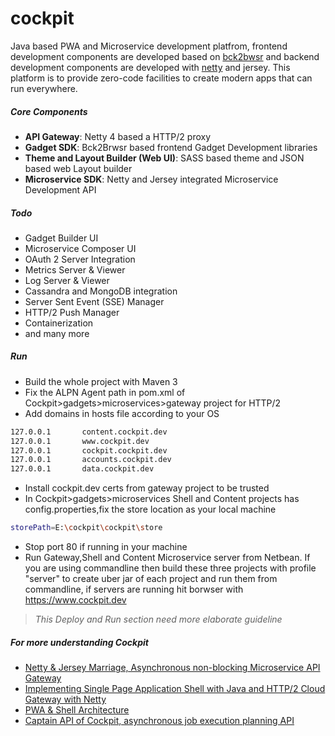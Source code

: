 
# cockpit
Java based PWA and Microservice development platfrom, frontend development components are developed based on [bck2bwsr]([https://github.com/jtulach/bck2brwsr](https://github.com/jtulach/bck2brwsr)) and backend development components are developed with [netty]([https://github.com/netty/netty](https://github.com/netty/netty)) and jersey. This platform is to provide zero-code facilities to create modern apps that can run everywhere. 

##### Core Components
- **API Gateway**: Netty 4 based a HTTP/2 proxy 
- **Gadget SDK**: Bck2Brwsr based frontend Gadget Development libraries
- **Theme and Layout Builder (Web UI)**: SASS based theme and JSON based web Layout builder 
- **Microservice SDK**: Netty and Jersey integrated Microservice Development API

##### Todo
- Gadget Builder UI
- Microservice Composer UI
- OAuth 2 Server Integration
- Metrics Server & Viewer
- Log Server & Viewer
- Cassandra and MongoDB integration
- Server Sent Event (SSE) Manager
- HTTP/2 Push Manager
- Containerization 
- and many more 

##### Run 
- Build the whole project with Maven 3
- Fix the ALPN Agent path in pom.xml of Cockpit>gadgets>microservices>gateway project for HTTP/2 
- Add domains in hosts file according to your OS
```sh
127.0.0.1       content.cockpit.dev
127.0.0.1       www.cockpit.dev
127.0.0.1       cockpit.cockpit.dev
127.0.0.1       accounts.cockpit.dev
127.0.0.1       data.cockpit.dev
```
- Install cockpit.dev certs from gateway project to be trusted
- In Cockpit>gadgets>microservices Shell and Content projects has config.properties,fix the store location as your local machine
```sh
storePath=E:\cockpit\cockpit\store
```
- Stop port 80 if running in your machine
- Run Gateway,Shell and Content Microservice server from Netbean. If you are using commandline 
then build these three projects with profile "server" to create uber jar of each project and run them from commandline,
if servers are running hit borwser with https://www.cockpit.dev
> *This Deploy and Run section need more elaborate guideline*
##### For more understanding Cockpit
- [Netty & Jersey Marriage, Asynchronous non-blocking Microservice API Gateway](https://medium.com/@mrmanna/netty-jersey-marriage-b7f12ac8d4a9)
- [Implementing Single Page Application Shell with Java and HTTP/2 Cloud Gateway with Netty](https://medium.com/@mrmanna/implementing-single-page-application-shell-with-java-and-http-2-cloud-gateway-with-netty-aa0d083d38ca)
- [PWA & Shell Architecture](https://medium.com/@mrmanna/pwa-shell-architecture-84dca8c29149)
- [Captain API of Cockpit, asynchronous job execution planning API](https://medium.com/@mrmanna/captain-api-of-cockpit-d1c7ab9dc30f)
  
